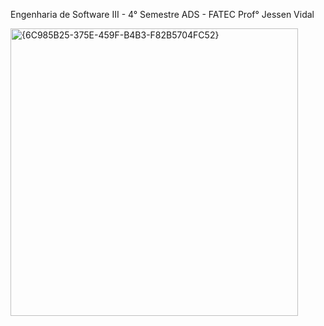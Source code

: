 Engenharia de Software III - 4° Semestre ADS - FATEC Prof° Jessen Vidal

<img width="460" alt="{6C985B25-375E-459F-B4B3-F82B5704FC52}" src="https://github.com/user-attachments/assets/e30f0a2c-560d-4cf7-bb08-52baec105892">

